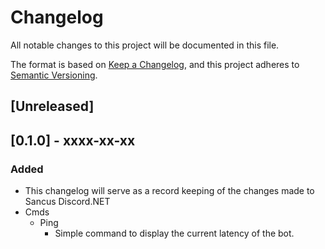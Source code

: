 ﻿# Changelog
All notable changes to this project will be documented in this file.

The format is based on [Keep a Changelog](https://keepachangelog.com/en/1.0.0/),
and this project adheres to [Semantic Versioning](https://semver.org/spec/v2.0.0.html).

## [Unreleased]

## [0.1.0] - xxxx-xx-xx
### Added
* This changelog will serve as a record keeping of the changes made to Sancus Discord.NET
* Cmds
  * Ping
    * Simple command to display the current latency of the bot. 

[0.0.1]: https://github.com/LunarDevelop/Sancus-Discord.NET